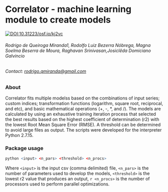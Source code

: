 # Correlator - machine learning module to create models
[![DOI:10.31223/osf.io/kj2vc](https://zenodo.org/badge/DOI/10.31223/osf.io/kj2vc.svg)](https://doi.org/10.31223/osf.io/kj2vc)
###### *Rodrigo de Queiroga Miranda1, Rodolfo Luiz Bezerra Nóbrega, Magna Soelma Beserra de Moura, Raghavan Srinivasan,Josiclêda Domiciano Galvíncio*
###### Contact: rodrigo.qmiranda@gmail.com

### About
Correlator fits multiple modelss based on the combinations of input series; custom indices; transformation functions (logarithm, square root, reciprocal, and etc), and basic mathematical operations (+, -, *, and /). The models are calculated by using an exhaustive training iteration process  that selected the best results based on the highest coefficient of determination (r2) with the lowest Root Mean Square Error (RMSE). A threshold can be determined to avoid large files as output. The scripts were developed for the interpreter Python 2.7.15.

### Package usage
```r
python <input> <n_pars> <threshold> <n_procs>
```

Where ```<input>``` is the input csv (comma delimited) file, ```<n_pars>``` is the number of parameters used to develop the models, ```<threshold>``` is the lowest r2 value that produces an output, ```r <n_procs>``` is the number of processors used to perform parallel optimizations.
